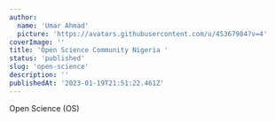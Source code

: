 ```yaml
---
author:
  name: 'Umar Ahmad'
  picture: 'https://avatars.githubusercontent.com/u/45367984?v=4'
coverImage: ''
title: 'Open Science Community Nigeria '
status: 'published'
slug: 'open-science'
description: ''
publishedAt: '2023-01-19T21:51:22.461Z'
---
```


Open Science (OS)

